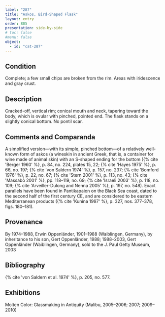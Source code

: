 ```yaml
---
label: "287"
title: "Askos, Bird-Shaped Flask"
layout: entry
order: 805
presentation: side-by-side
# toc: false
#menu: false 
object:
  - id: "cat-287"
---
```


## Condition

Complete; a few small chips are broken from the rim. Areas with iridescence and gray crust.

## Description

Cracked-off, vertical rim; conical mouth and neck, tapering toward the body, which is ovular with pinched, pointed end. The flask stands on a slightly conical bottom. No pontil scar.

## Comments and Comparanda

A simplified version—with its simple, pinched bottom—of a relatively well-known form of askos (a wineskin in ancient Greek, that is, a container for wine made of animal skin) with an S-shaped ending for the bottom ({% cite 'Berger 1960' %}, p. 84, no. 224, plates 15, 22; {% cite 'Hayes 1975' %}, p. 66, no. 197; {% cite 'von Saldern 1974' %}, p. 157, no. 237; {% cite 'Bomford 1976' %}, p. 22, no. 67; {% cite 'Stern 2001' %}, p. 113, no. 43; {% cite 'Massabò 2001' %}, pp. 118–119, no. 69; {% cite 'Israeli 2003' %}, p. 118, no. 109; {% cite 'Arveiller-Dulong and Nenna 2005' %}, p. 197, no. 548). Exact parallels have been found in Pantikapaion on the Black Sea coast, dated to the second half of the first century CE, and are considered to be eastern Mediterranean products ({% cite 'Kunina 1997' %}, p. 327, nos. 377–378, figs. 180–181).

## Provenance

By 1974–1988, Erwin Oppenländer, 1901–1988 (Waiblingen, Germany), by inheritance to his son, Gert Oppenländer, 1988; 1988–2003, Gert Oppenländer (Waiblingen, Germany), sold to the J. Paul Getty Museum, 2003

## Bibliography

{% cite 'von Saldern et al. 1974' %}, p. 205, no. 577.

## Exhibitions

Molten Color: Glassmaking in Antiquity (Malibu, 2005–2006; 2007; 2009–2010)
